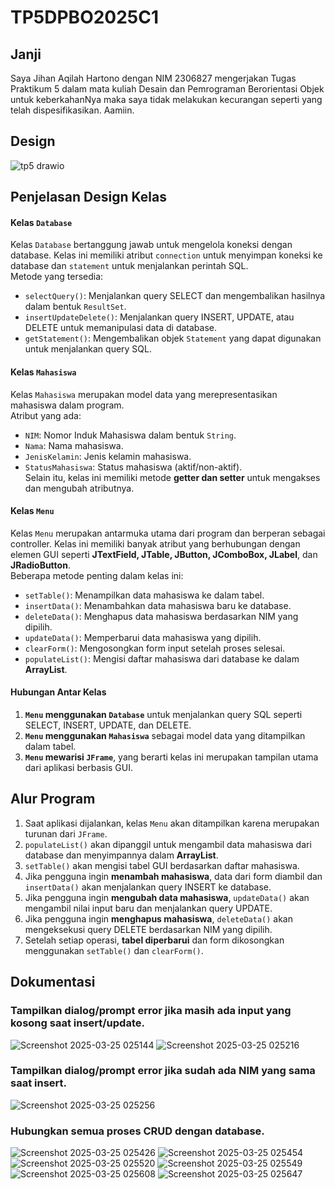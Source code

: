 # TP5DPBO2025C1

## Janji
Saya Jihan Aqilah Hartono dengan NIM 2306827 mengerjakan Tugas Praktikum 5 dalam mata kuliah Desain dan Pemrograman Berorientasi Objek untuk keberkahanNya maka saya tidak melakukan kecurangan seperti yang telah dispesifikasikan. Aamiin.

## Design
![tp5 drawio](https://github.com/user-attachments/assets/018213c3-d0d8-441a-a268-2b736324f35a)

## Penjelasan Design Kelas
#### **Kelas `Database`**
Kelas `Database` bertanggung jawab untuk mengelola koneksi dengan database. Kelas ini memiliki atribut `connection` untuk menyimpan koneksi ke database dan `statement` untuk menjalankan perintah SQL.  
Metode yang tersedia:  
- `selectQuery()`: Menjalankan query SELECT dan mengembalikan hasilnya dalam bentuk `ResultSet`.  
- `insertUpdateDelete()`: Menjalankan query INSERT, UPDATE, atau DELETE untuk memanipulasi data di database.  
- `getStatement()`: Mengembalikan objek `Statement` yang dapat digunakan untuk menjalankan query SQL.  

#### **Kelas `Mahasiswa`**
Kelas `Mahasiswa` merupakan model data yang merepresentasikan mahasiswa dalam program.  
Atribut yang ada:  
- `NIM`: Nomor Induk Mahasiswa dalam bentuk `String`.  
- `Nama`: Nama mahasiswa.  
- `JenisKelamin`: Jenis kelamin mahasiswa.  
- `StatusMahasiswa`: Status mahasiswa (aktif/non-aktif).  
Selain itu, kelas ini memiliki metode **getter dan setter** untuk mengakses dan mengubah atributnya.  

#### **Kelas `Menu`**
Kelas `Menu` merupakan antarmuka utama dari program dan berperan sebagai controller. Kelas ini memiliki banyak atribut yang berhubungan dengan elemen GUI seperti **JTextField, JTable, JButton, JComboBox, JLabel**, dan **JRadioButton**.  
Beberapa metode penting dalam kelas ini:  
- `setTable()`: Menampilkan data mahasiswa ke dalam tabel.  
- `insertData()`: Menambahkan data mahasiswa baru ke database.  
- `deleteData()`: Menghapus data mahasiswa berdasarkan NIM yang dipilih.  
- `updateData()`: Memperbarui data mahasiswa yang dipilih.  
- `clearForm()`: Mengosongkan form input setelah proses selesai.  
- `populateList()`: Mengisi daftar mahasiswa dari database ke dalam **ArrayList**.  

#### **Hubungan Antar Kelas**
1. **`Menu` menggunakan `Database`** untuk menjalankan query SQL seperti SELECT, INSERT, UPDATE, dan DELETE.  
2. **`Menu` menggunakan `Mahasiswa`** sebagai model data yang ditampilkan dalam tabel.  
3. **`Menu` mewarisi `JFrame`**, yang berarti kelas ini merupakan tampilan utama dari aplikasi berbasis GUI.  

## Alur Program
1. Saat aplikasi dijalankan, kelas `Menu` akan ditampilkan karena merupakan turunan dari `JFrame`.  
2. `populateList()` akan dipanggil untuk mengambil data mahasiswa dari database dan menyimpannya dalam **ArrayList**.  
3. `setTable()` akan mengisi tabel GUI berdasarkan daftar mahasiswa.  
4. Jika pengguna ingin **menambah mahasiswa**, data dari form diambil dan `insertData()` akan menjalankan query INSERT ke database.  
5. Jika pengguna ingin **mengubah data mahasiswa**, `updateData()` akan mengambil nilai input baru dan menjalankan query UPDATE.  
6. Jika pengguna ingin **menghapus mahasiswa**, `deleteData()` akan mengeksekusi query DELETE berdasarkan NIM yang dipilih.  
7. Setelah setiap operasi, **tabel diperbarui** dan form dikosongkan menggunakan `setTable()` dan `clearForm()`.  

## Dokumentasi
### Tampilkan dialog/prompt error jika masih ada input yang kosong saat insert/update.
![Screenshot 2025-03-25 025144](https://github.com/user-attachments/assets/c36ee9a8-257b-47bf-b153-2e889044af08)
![Screenshot 2025-03-25 025216](https://github.com/user-attachments/assets/58ae0371-2796-4eaa-be77-267ce72055f5)

### Tampilkan dialog/prompt error jika sudah ada NIM yang sama saat insert.
![Screenshot 2025-03-25 025256](https://github.com/user-attachments/assets/249b60c4-4497-4337-b99c-37bcecdb2626)

### Hubungkan semua proses CRUD dengan database.
![Screenshot 2025-03-25 025426](https://github.com/user-attachments/assets/499aaf13-1bde-4320-a3af-d847f42f86dd)
![Screenshot 2025-03-25 025454](https://github.com/user-attachments/assets/6a187ff0-f6b0-4c5c-8cf7-5775c3affa71)
![Screenshot 2025-03-25 025520](https://github.com/user-attachments/assets/a8b05637-b1f8-425b-a60c-58db77365900)
![Screenshot 2025-03-25 025549](https://github.com/user-attachments/assets/b386a50c-2630-44e8-b335-f37c6db27eae)
![Screenshot 2025-03-25 025608](https://github.com/user-attachments/assets/46b01e91-85e4-49b4-8beb-31a5176d93e9)
![Screenshot 2025-03-25 025647](https://github.com/user-attachments/assets/30ca5971-65e9-42b8-93b2-da26f9d46604)


